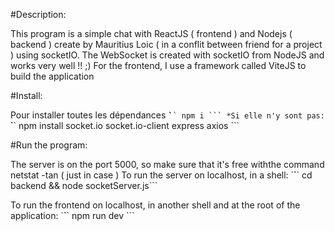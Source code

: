 #Description:

This program is a simple chat with ReactJS ( frontend ) and Nodejs ( backend ) create by Mauritius Loic ( in a conflit between friend for a project ) using socketIO.
The WebSocket is created with socketIO from NodeJS and works very well !! ;)
For the frontend, I use a framework called ViteJS to build the application

#Install:

Pour installer toutes les dépendances
`̀`` npm i ```
*Si elle n'y sont pas:
`̀`` npm install socket.io socket.io-client express axios ```

#Run the program:

The server is on the port 5000, so make sure that it's free withthe command netstat -tan ( just in case )
To run the server on localhost, in a shell:
`̀`` cd backend && node socketServer.js```

To run the frontend on localhost, in another shell and at the root of the application:
`̀`` npm run dev ```
